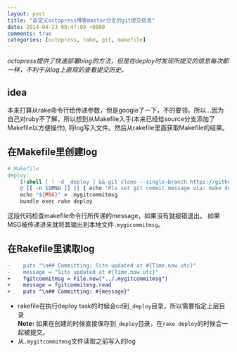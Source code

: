 ```yaml
---
layout: post
title: "自定义octopress博客master分支的git提交信息"
date: 2014-04-23 00:47:09 +0800
comments: true
categories: [octopress, rake, git, makefile]
---
```


*octopress提供了快速部署blog的方法，但是在deploy时发现所提交的信息每次都一样，不利于从log上直观的查看提交历史。*

<!--more-->

## idea
本来打算从rake命令行给传递参数，但是google了一下，不的要领。所以...因为自己对ruby不了解，所以想到从Makefile入手(本来已经给source分支添加了Makefile以方便操作), 将log写入文件。然后从rakefile里面获取Makefile的结果。

## 在Makefile里创建log
``` makefile
# Makefile
deploy:
	$(shell [ ! -d _deploy ] && git clone --single-branch https://github.com/sudolee/sudolee.github.io.git _deploy)
	@ [[ -n $$MSG ]] || { echo 'Pls set git commit message via: make deploy MSG="some commit"'; exit 1; }
	echo "${MSG}" > .mygitcommitmsg
	bundle exec rake deploy
```
这段代码检查makefile命令行所传递的message，如果没有就报错退出。
如果MSG被传递进来就将其输出到本地文件`.mygicommitmsg`。

## 在Rakefile里读取log
``` diff
-    puts "\n## Committing: Site updated at #{Time.now.utc}"
-    message = "Site updated at #{Time.now.utc}"
+    fgitcommitmsg = File.new("../.mygitcommitmsg")
+    message = fgitcommitmsg.read
+    puts "\n## Committing: #{message}"
```
* rakefile在执行deploy task的时候会cd到`_deploy`目录，所以需要指定上层目录  
**Note:** 如果在创建的时候直接保存到`_deploy`目录，在`rake deploy`的时候会一起被提交。
* 从`.mygitcommitmsg`文件读取之前写入的log

